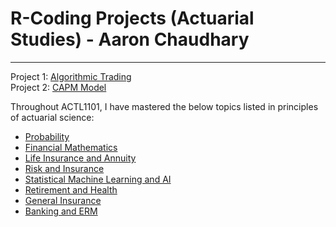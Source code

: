 



# R-Coding Projects (Actuarial Studies) - Aaron Chaudhary 


---

Project 1: [Algorithmic Trading](algotrading.md)  
   Project 2: [CAPM Model](capm.md)

Throughout ACTL1101, I have mastered the below topics listed in principles of actuarial science:

* [Probability](probability.md)
* [Financial Mathematics](financial_math.md)
* [Life Insurance and Annuity](life.md)
* [Risk and Insurance](risk.md)
* [Statistical Machine Learning and AI](statsml.md)
* [Retirement and Health](super.md)
* [General Insurance](general.md)
* [Banking and ERM](banking.md)









